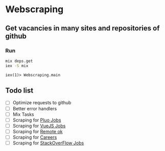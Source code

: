 # Webscraping
## Get vacancies in many sites and repositories of github

### Run

```bash
mix deps.get
iex -S mix
```
``
iex(1)> Webscraping.main
``
## Todo list
- [ ] Optimize requests to github
- [ ] Better error handlers 
- [ ] Mix Tasks
- [ ] Scraping for [Pluo Jobs](https://pluo.jobs)
- [ ] Scraping for [VueJS Jobs](https://vuejobs.com)
- [ ] Scraping for [Remote ok](https://remoteok.io/remote-node-js-jobs)
- [ ] Scraping for [Careers](https://www.careers-page.com/novare-rh)
- [ ] Scraping for [StackOverFlow Jobs](https://stackoverflow.com/jobs)
